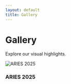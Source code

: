 ```yaml
---
layout: default
title: Gallery
---
```


# Gallery

Explore our visual highlights.

<div class="gallery">
  <div class="gallery-tile">
    <img src="/assets/images/aries-2025.jpg" alt="ARIES 2025">
    <h3>ARIES 2025</h3>
  </div>
  <!-- Add more tiles as needed -->
</div>
